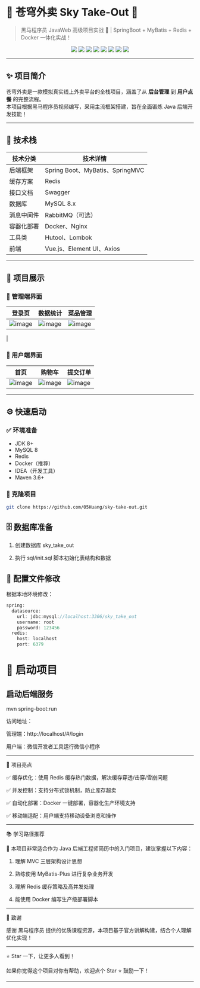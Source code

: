 # 🌌 苍穹外卖 Sky Take-Out 🍱

> 黑马程序员 JavaWeb 高级项目实战 🚀 | SpringBoot + MyBatis + Redis + Docker 一体化实战！

<p align="center">
  <img src="https://img.shields.io/badge/SpringBoot-2.7.5-brightgreen.svg" />
  <img src="https://img.shields.io/badge/MyBatis-3.5.1-blue" />
  <img src="https://img.shields.io/badge/MySQL-8.0.28-yellowgreen.svg" />
  <img src="https://img.shields.io/badge/Redis-6.2.6-red" />
  <img src="https://img.shields.io/badge/JWT-0.11.5-blue" />
  <img src="https://img.shields.io/badge/Swagger-3.0.0-orange" />
  <img src="https://img.shields.io/badge/PageHelper-5.3.2-green" />
  <img src="https://img.shields.io/badge/Lombok-1.18.24-red" />
</p>

---

## ✨ 项目简介

苍穹外卖是一款模拟真实线上外卖平台的全栈项目，涵盖了从 **后台管理** 到 **用户点餐** 的完整流程。  
本项目根据黑马程序员视频编写，采用主流框架搭建，旨在全面锻炼 Java 后端开发技能！

---

## 🧱 技术栈

| 技术分类 | 技术详情 |
|----------|-----------|
| 后端框架 | Spring Boot、MyBatis、SpringMVC |
| 缓存方案 | Redis |
| 接口文档 | Swagger |
| 数据库 | MySQL 8.x |
| 消息中间件 | RabbitMQ（可选） |
| 容器化部署 | Docker、Nginx |
| 工具类 | Hutool、Lombok |
| 前端 | Vue.js、Element UI、Axios |

---

## 📸 项目展示

### 🚀 管理端界面
| 登录页 | 数据统计 | 菜品管理 |
|--------|-----------|-----------|
| ![image](https://github.com/user-attachments/assets/4ef28fa6-1581-48a8-9e66-370cec4be025) | ![image](https://github.com/user-attachments/assets/eabf15e3-679f-430c-be37-6a2ca53d6a62)| ![image](https://github.com/user-attachments/assets/d5a49888-2b7e-4764-bf83-6d68cb136b94)
|

### 📱 用户端界面
| 首页 | 购物车 | 提交订单 |
|------|--------|-----------|
|![image](https://github.com/user-attachments/assets/8349b23a-05bb-4606-b71d-f284834ee758) |![image](https://github.com/user-attachments/assets/4c6a225a-73d2-40ac-80e4-5f44b589fdb8)|![image](https://github.com/user-attachments/assets/a3e3e793-0336-4f61-bdcc-7fc593e85112)|

---

## ⚙️ 快速启动

### ✅ 环境准备

- JDK 8+
- MySQL 8
- Redis
- Docker（推荐）
- IDEA（开发工具）
- Maven 3.6+

### 🧩 克隆项目

```bash
git clone https://github.com/05Huang/sky-take-out.git
```

## 🗄️ 数据库准备

1. 创建数据库 sky_take_out


2. 执行 sql/init.sql 脚本初始化表结构和数据



## 🔧 配置文件修改

根据本地环境修改：
```java
spring:
  datasource:
    url: jdbc:mysql://localhost:3306/sky_take_out
    username: root
    password: 123456
  redis:
    host: localhost
    port: 6379
```

# 🚀 启动项目

## 启动后端服务
mvn spring-boot:run

访问地址：

管理端：http://localhost/#/login

用户端：微信开发者工具运行微信小程序



---

🧠 项目亮点

✅ 缓存优化：使用 Redis 缓存热门数据，解决缓存穿透/击穿/雪崩问题

✅ 并发控制：支持分布式锁机制，防止库存超卖

✅ 自动化部署：Docker 一键部署，容器化生产环境支持

✅ 移动端适配：用户端支持移动设备浏览和操作



---

📚 学习路径推荐

📌 本项目非常适合作为 Java 后端工程师简历中的入门项目，建议掌握以下内容：

1. 理解 MVC 三层架构设计思想


2. 熟练使用 MyBatis-Plus 进行复杂业务开发


3. 理解 Redis 缓存策略及高并发处理


4. 能使用 Docker 编写生产级部署脚本


---


📣 致谢

感谢 黑马程序员 提供的优质课程资源，本项目基于官方讲解构建，结合个人理解优化实现！


---

⭐ Star 一下，让更多人看到！

如果你觉得这个项目对你有帮助，欢迎点个 Star ⭐ 鼓励一下！

---
